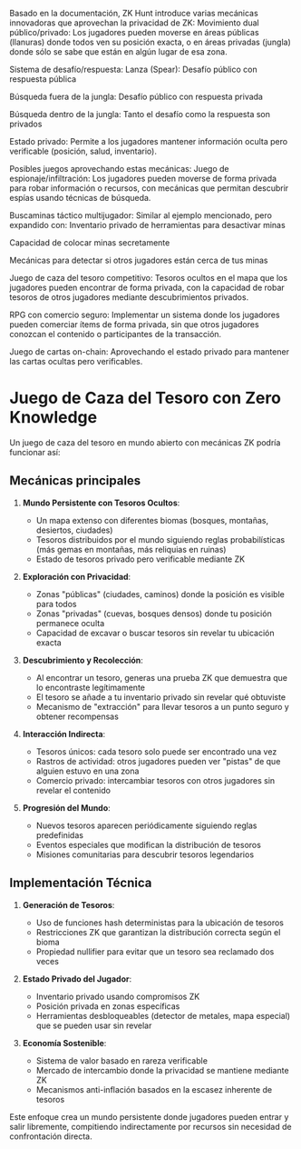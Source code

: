 Basado en la documentación, ZK Hunt introduce varias mecánicas innovadoras que aprovechan la privacidad de ZK:
Movimiento dual público/privado: Los jugadores pueden moverse en áreas públicas (llanuras) donde todos ven su posición exacta, o en áreas privadas (jungla) donde sólo se sabe que están en algún lugar de esa zona.

Sistema de desafío/respuesta:
Lanza (Spear): Desafío público con respuesta pública

Búsqueda fuera de la jungla: Desafío público con respuesta privada

Búsqueda dentro de la jungla: Tanto el desafío como la respuesta son privados

Estado privado: Permite a los jugadores mantener información oculta pero verificable (posición, salud, inventario).

Posibles juegos aprovechando estas mecánicas:
Juego de espionaje/infiltración: Los jugadores pueden moverse de forma privada para robar información o recursos, con mecánicas que permitan descubrir espías usando técnicas de búsqueda.

Buscaminas táctico multijugador: Similar al ejemplo mencionado, pero expandido con:
Inventario privado de herramientas para desactivar minas

Capacidad de colocar minas secretamente

Mecánicas para detectar si otros jugadores están cerca de tus minas

Juego de caza del tesoro competitivo: Tesoros ocultos en el mapa que los jugadores pueden encontrar de forma privada, con la capacidad de robar tesoros de otros jugadores mediante descubrimientos privados.

RPG con comercio seguro: Implementar un sistema donde los jugadores pueden comerciar ítems de forma privada, sin que otros jugadores conozcan el contenido o participantes de la transacción.

Juego de cartas on-chain: Aprovechando el estado privado para mantener las cartas ocultas pero verificables.



# Juego de Caza del Tesoro con Zero Knowledge

Un juego de caza del tesoro en mundo abierto con mecánicas ZK podría funcionar así:

## Mecánicas principales

1. **Mundo Persistente con Tesoros Ocultos**:
   - Un mapa extenso con diferentes biomas (bosques, montañas, desiertos, ciudades)
   - Tesoros distribuidos por el mundo siguiendo reglas probabilísticas (más gemas en montañas, más reliquias en ruinas)
   - Estado de tesoros privado pero verificable mediante ZK

2. **Exploración con Privacidad**:
   - Zonas "públicas" (ciudades, caminos) donde la posición es visible para todos
   - Zonas "privadas" (cuevas, bosques densos) donde tu posición permanece oculta
   - Capacidad de excavar o buscar tesoros sin revelar tu ubicación exacta

3. **Descubrimiento y Recolección**:
   - Al encontrar un tesoro, generas una prueba ZK que demuestra que lo encontraste legítimamente
   - El tesoro se añade a tu inventario privado sin revelar qué obtuviste
   - Mecanismo de "extracción" para llevar tesoros a un punto seguro y obtener recompensas

4. **Interacción Indirecta**:
   - Tesoros únicos: cada tesoro solo puede ser encontrado una vez
   - Rastros de actividad: otros jugadores pueden ver "pistas" de que alguien estuvo en una zona
   - Comercio privado: intercambiar tesoros con otros jugadores sin revelar el contenido

5. **Progresión del Mundo**:
   - Nuevos tesoros aparecen periódicamente siguiendo reglas predefinidas
   - Eventos especiales que modifican la distribución de tesoros
   - Misiones comunitarias para descubrir tesoros legendarios

## Implementación Técnica

1. **Generación de Tesoros**:
   - Uso de funciones hash deterministas para la ubicación de tesoros
   - Restricciones ZK que garantizan la distribución correcta según el bioma
   - Propiedad nullifier para evitar que un tesoro sea reclamado dos veces

2. **Estado Privado del Jugador**:
   - Inventario privado usando compromisos ZK
   - Posición privada en zonas específicas
   - Herramientas desbloqueables (detector de metales, mapa especial) que se pueden usar sin revelar

3. **Economía Sostenible**:
   - Sistema de valor basado en rareza verificable
   - Mercado de intercambio donde la privacidad se mantiene mediante ZK
   - Mecanismos anti-inflación basados en la escasez inherente de tesoros

Este enfoque crea un mundo persistente donde jugadores pueden entrar y salir libremente, compitiendo indirectamente por recursos sin necesidad de confrontación directa.

